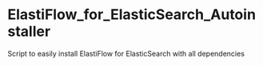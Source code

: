 # ElastiFlow_for_ElasticSearch_Autoinstaller
Script to easily install ElastiFlow for ElasticSearch with all dependencies
